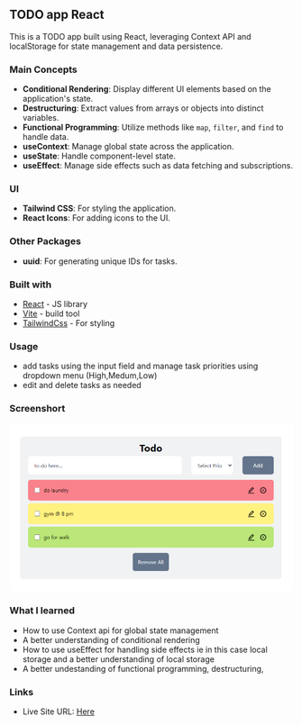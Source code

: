 ## TODO app React

This is a TODO app built using React, leveraging Context API and localStorage for state management and data persistence.

### Main Concepts

- **Conditional Rendering**: Display different UI elements based on the application's state.
- **Destructuring**: Extract values from arrays or objects into distinct variables.
- **Functional Programming**: Utilize methods like `map`, `filter`, and `find` to handle data.
- **useContext**: Manage global state across the application.
- **useState**: Handle component-level state.
- **useEffect**: Manage side effects such as data fetching and subscriptions.

### UI

- **Tailwind CSS**: For styling the application.
- **React Icons**: For adding icons to the UI.

### Other Packages

- **uuid**: For generating unique IDs for tasks.

### Built with

- [React](https://reactjs.org/) - JS library
- [Vite](https://vitejs.dev/guide/) - build tool
- [TailwindCss](https://tailwindcss.com/docs/) - For styling

### Usage

- add tasks using the input field and manage task priorities using dropdown menu (High,Medum,Low)
- edit and delete tasks as needed

### Screenshort

![ToDo App Screenshort](./src/assets/todoapp_screenshort.png)
 
### What I learned

- How to use Context api for global state management 
- A better understanding of conditional rendering 
- How to use useEffect for handling side effects ie in this case local storage and a better understanding of local storage
- A better undestanding of functional programming, destructuring, 

### Links

- Live Site URL: [Here](https://disismeg31.github.io/todo-app/)

